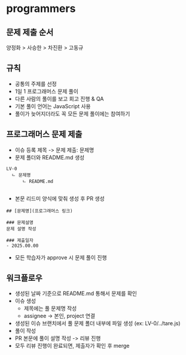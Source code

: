 # programmers

## 문제 제출 순서

양정화 > 사승한 > 차진환 > 고동규

## 규칙

- 공통의 주제를 선정
- 1일 1 프로그래머스 문제 풀이
- 다른 사람의 풀이를 보고 회고 진행 & QA
- 기본 풀이 언어는 JavaScript 사용
- 풀이가 늦어지더라도 꼭 모든 문제 풀이에는 참여하기

## 프로그래머스 문제 제출
- 이슈 등록 제목 -> 문제 제출: 문제명
- 문제 폴더와 README.md 생성
```
LV-0
  ㄴ 문제명
      ㄴ README.md
     
```
- 본문 리드미 양식에 맞춰 생성 후 PR 생성
```
## [문제명](프로그래머스 링크)

### 문제설명
문제 설명 작성

### 제출일자
- 2025.00.00
```
- 모든 학습자가 approve 시 문제 풀이 진행


## 워크플로우

- 생성된 날짜 기준으로 README.md 통해서 문제를 확인
- 이슈 생성
  - 제목에는 풀 문제명 작성
  - assignee -> 본인, project 연결
- 생성된 이슈 브랜치에서 풀 문제 폴더 내부에 파일 생성 (ex: LV-0/../tare.js)
- 풀이 작성
- PR 본문에 풀이 설명 작성 -> 리뷰 진행
- 모두 리뷰 진행이 완료되면, 제출자가 확인 후 merge
